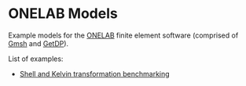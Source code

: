 # ONELAB Models
Example models for the [ONELAB](https://onelab.info/) finite element software (comprised of [Gmsh](https://gmsh.info/) and [GetDP](https://getdp.info/)).

List of examples:

* [Shell and Kelvin transformation benchmarking](./ShellAndKelvin/)
